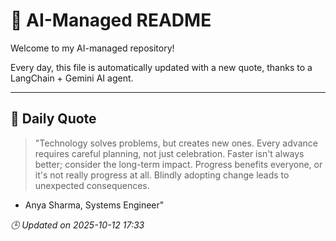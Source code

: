# 🧠 AI-Managed README

Welcome to my AI-managed repository!

Every day, this file is automatically updated with a new quote, thanks to a LangChain + Gemini AI agent.

---

## 📅 Daily Quote

> "Technology solves problems, but creates new ones.
Every advance requires careful planning, not just celebration.
Faster isn't always better; consider the long-term impact.
Progress benefits everyone, or it's not really progress at all.
Blindly adopting change leads to unexpected consequences.

- Anya Sharma, Systems Engineer"

*🕒 Updated on 2025-10-12 17:33*